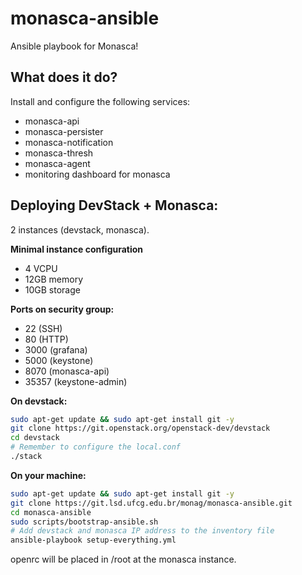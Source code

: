 monasca-ansible
===============

Ansible playbook for Monasca!

## What does it do?

Install and configure the following services:

* monasca-api
* monasca-persister
* monasca-notification
* monasca-thresh
* monasca-agent
* monitoring dashboard for monasca

## Deploying DevStack + Monasca:

2 instances (devstack, monasca).

**Minimal instance configuration**

- 4 VCPU
- 12GB memory
- 10GB storage

**Ports on security group:**

- 22 (SSH)
- 80 (HTTP)
- 3000 (grafana)
- 5000 (keystone)
- 8070 (monasca-api)
- 35357 (keystone-admin)

**On devstack:**

```bash
sudo apt-get update && sudo apt-get install git -y
git clone https://git.openstack.org/openstack-dev/devstack
cd devstack
# Remember to configure the local.conf
./stack
```

**On your machine:**

```bash
sudo apt-get update && sudo apt-get install git -y
git clone https://git.lsd.ufcg.edu.br/monag/monasca-ansible.git
cd monasca-ansible
sudo scripts/bootstrap-ansible.sh
# Add devstack and monasca IP address to the inventory file
ansible-playbook setup-everything.yml
```
openrc will be placed in /root at the monasca instance.
